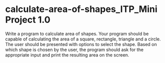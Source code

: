 # calculate-area-of-shapes_ITP_Mini Project 1.0
Write a program to calculate area of shapes. Your program should be capable of calculating the area of a square, rectangle, triangle and a circle. The user should be presented with options to select the shape. Based on which shape is chosen by the user, the program should ask for the appropriate input and print the resulting area on the screen.
